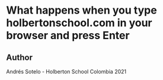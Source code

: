 # What happens when you type holbertonschool.com in your browser and press Enter

## Author
Andrés Sotelo - Holberton School Colombia
2021

